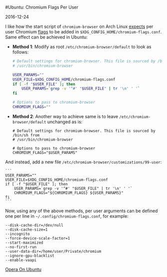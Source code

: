 #Ubuntu: Chromium Flags Per User

2016-12-24

<!--- tags: linux browser -->

I like how the start script of `chromium-browser` on Arch Linux [expects](https://wiki.archlinux.org/index.php/Chromium_tweaks#Making_Flags_Persistent) per user Chromium [flags](http://peter.sh/experiments/chromium-command-line-switches/) to be added in `$XDG_CONFIG_HOME/chromium-flags.conf`. Same effect can be achieved in Ubuntu:

* **Method 1**: Modify as root `/etc/chromium-browser/default` to look as follows:

    ```bash
    # Default settings for chromium-browser. This file is sourced by /bin/sh from
    # /usr/bin/chromium-browser

    USER_PARAMS=""
    USER_FILE=$XDG_CONFIG_HOME/chromium-flags.conf
    if [ -f "$USER_FILE" ]; then
        USER_PARAMS=`grep -v '^#' "$USER_FILE" | tr '\n' ' '`
    fi

    # Options to pass to chromium-browser
    CHROMIUM_FLAGS=""
    ```

* **Method 2**: Another way to achieve same is to leave `/etc/chromium-browser/default` unchanged as is:

    ```
    # Default settings for chromium-browser. This file is sourced by /bin/sh from
    # /usr/bin/chromium-browser

    # Options to pass to chromium-browser
    CHROMIUM_FLAGS="$USER_PARAMS"
    ```

 And instead, add a new file `/etc/chromium-browser/customizations/99-user`:

    ```
    USER_PARAMS=""
    USER_FILE=$XDG_CONFIG_HOME/chromium-flags.conf
    if [ -f "$USER_FILE" ]; then
        USER_PARAMS=`grep -v '^#' "$USER_FILE" | tr '\n' ' '`
        CHROMIUM_FLAGS="${CHROMIUM_FLAGS} ${USER_PARAMS}"
    fi
    ```

Now, using any of the above methods, per user arguments can be defined one per line in `~/.config/chromium-flags.conf`, for example:

```
--disk-cache-dir=/dev/null
--disk-cache-size=1
--incognito
--force-device-scale-factor=1
--start-maximized
--no-first-run
--user-data-dir=/home/user/Private/chromium
--ignore-gpu-blacklist
--enable-vaapi
```

<ins class='nfooter'><a rel='next' id='fnext' href='#blog/2016/2016-12-19-Opera-On-Ubuntu.md'>Opera On Ubuntu</a></ins>
